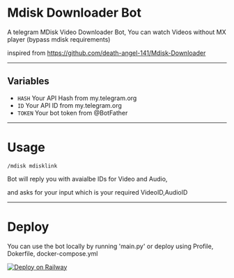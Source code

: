 # Mdisk Downloader Bot

A telegram MDisk Video Downloader Bot, You can watch Videos without MX player (bypass mdisk requirements)

inspired from https://github.com/death-angel-141/Mdisk-Downloader

---

## Variables

- `HASH` Your API Hash from my.telegram.org
- `ID` Your API ID from my.telegram.org
- `TOKEN` Your bot token from @BotFather

---

# Usage

```
/mdisk mdisklink
```

Bot will reply you with avaialbe IDs for Video and Audio, 

and asks for your input which is your required VideoID,AudioID

---

# Deploy

You can use the bot locally by running 'main.py' or deploy using Profile, Dokerfile, docker-compose.yml

[![Deploy on Railway](https://railway.app/button.svg)](https://railway.app/new/template/D6ueVa?referralCode=_4oAwx)

